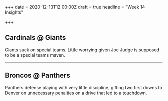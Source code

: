 +++
date = 2020-12-13T12:00:00Z
draft = true
headline = "Week 14 Insights"

+++
## Cardinals @ Giants

Giants suck on special teams. Little worrying given Joe Judge is supposed to be a special teams maven.

***

## Broncos @ Panthers

Panthers defense playing with very little discipline, gifting two first downs to Denver on unnecessary penalties on a drive that led to a touchdown.